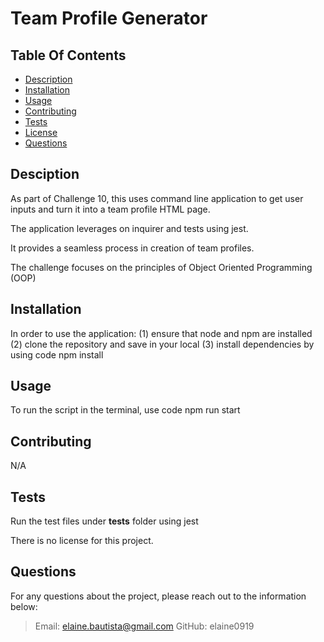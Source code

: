 # Team Profile Generator 

  ## Table Of Contents

  * [Description](#description)
  * [Installation](#installation)
  * [Usage](#usage)
  * [Contributing](#credits)
  * [Tests](#test)
  * [License](#license)
  * [Questions](#questions)
   
  ## Desciption

  As part of Challenge 10, this uses command line application to get user inputs and turn it into a team profile HTML page.

  The application leverages on inquirer and tests using jest. 

  It provides a seamless process in creation of team profiles.

  The challenge focuses on the principles of Object Oriented Programming (OOP)

  ## Installation

  In order to use the application: 
  (1) ensure that node and npm are installed 
  (2) clone the repository and  save in your local 
  (3) install dependencies by using code npm install

  ## Usage

  To run the script in the terminal, use code npm run start

  ## Contributing

  N/A

  ## Tests

  Run the test files under __tests__ folder using jest

  There is no license for this project.

  ## Questions

  For any questions about the project, please reach out to the information below:
  > Email: elaine.bautista@gmail.com
  > GitHub: elaine0919

